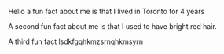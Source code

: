 Hello a fun fact about me is that I lived in Toronto for 4 years

A second fun fact about me is that I used to have bright red hair.

A third fun fact lsdkfgqhkmzsrnqhkmsyrn